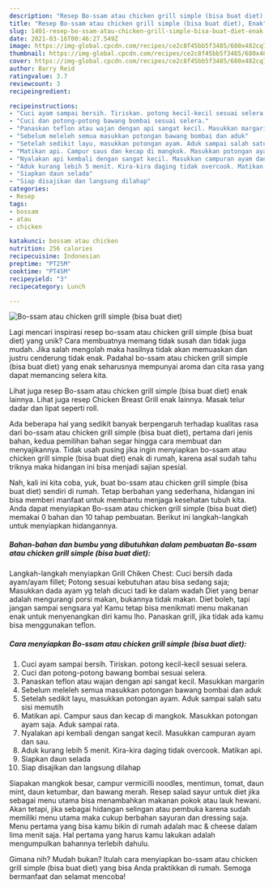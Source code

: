 ```yaml
---
description: "Resep Bo-ssam atau chicken grill simple (bisa buat diet), Enak"
title: "Resep Bo-ssam atau chicken grill simple (bisa buat diet), Enak"
slug: 1401-resep-bo-ssam-atau-chicken-grill-simple-bisa-buat-diet-enak
date: 2021-03-16T00:46:27.549Z
image: https://img-global.cpcdn.com/recipes/ce2c8f45bb5f3485/680x482cq70/bo-ssam-atau-chicken-grill-simple-bisa-buat-diet-foto-resep-utama.jpg
thumbnail: https://img-global.cpcdn.com/recipes/ce2c8f45bb5f3485/680x482cq70/bo-ssam-atau-chicken-grill-simple-bisa-buat-diet-foto-resep-utama.jpg
cover: https://img-global.cpcdn.com/recipes/ce2c8f45bb5f3485/680x482cq70/bo-ssam-atau-chicken-grill-simple-bisa-buat-diet-foto-resep-utama.jpg
author: Barry Reid
ratingvalue: 3.7
reviewcount: 3
recipeingredient:

recipeinstructions:
- "Cuci ayam sampai bersih. Tiriskan. potong kecil-kecil sesuai selera."
- "Cuci dan potong-potong bawang bombai sesuai selera."
- "Panaskan teflon atau wajan dengan api sangat kecil. Masukkan margarin"
- "Sebelum meleleh semua masukkan potongan bawang bombai dan aduk"
- "Setelah sedikit layu, masukkan potongan ayam. Aduk sampai salah satu sisi memutih"
- "Matikan api. Campur saus dan kecap di mangkok. Masukkan potongan ayam saja. Aduk sampai rata."
- "Nyalakan api kembali dengan sangat kecil. Masukkan campuran ayam dan sau."
- "Aduk kurang lebih 5 menit. Kira-kira daging tidak overcook. Matikan api."
- "Siapkan daun selada"
- "Siap disajikan dan langsung dilahap"
categories:
- Resep
tags:
- bossam
- atau
- chicken

katakunci: bossam atau chicken 
nutrition: 256 calories
recipecuisine: Indonesian
preptime: "PT25M"
cooktime: "PT45M"
recipeyield: "3"
recipecategory: Lunch

---
```



![Bo-ssam atau chicken grill simple (bisa buat diet)](https://img-global.cpcdn.com/recipes/ce2c8f45bb5f3485/680x482cq70/bo-ssam-atau-chicken-grill-simple-bisa-buat-diet-foto-resep-utama.jpg)

Lagi mencari inspirasi resep bo-ssam atau chicken grill simple (bisa buat diet) yang unik? Cara membuatnya memang tidak susah dan tidak juga mudah. Jika salah mengolah maka hasilnya tidak akan memuaskan dan justru cenderung tidak enak. Padahal bo-ssam atau chicken grill simple (bisa buat diet) yang enak seharusnya mempunyai aroma dan cita rasa yang dapat memancing selera kita.

Lihat juga resep Bo-ssam atau chicken grill simple (bisa buat diet) enak lainnya. Lihat juga resep Chicken Breast Grill enak lainnya. Masak telur dadar dan lipat seperti roll.

Ada beberapa hal yang sedikit banyak berpengaruh terhadap kualitas rasa dari bo-ssam atau chicken grill simple (bisa buat diet), pertama dari jenis bahan, kedua pemilihan bahan segar hingga cara membuat dan menyajikannya. Tidak usah pusing jika ingin menyiapkan bo-ssam atau chicken grill simple (bisa buat diet) enak di rumah, karena asal sudah tahu triknya maka hidangan ini bisa menjadi sajian spesial.


Nah, kali ini kita coba, yuk, buat bo-ssam atau chicken grill simple (bisa buat diet) sendiri di rumah. Tetap berbahan yang sederhana, hidangan ini bisa memberi manfaat untuk membantu menjaga kesehatan tubuh kita. Anda dapat menyiapkan Bo-ssam atau chicken grill simple (bisa buat diet) memakai 0 bahan dan 10 tahap pembuatan. Berikut ini langkah-langkah untuk menyiapkan hidangannya.

<!--inarticleads1-->

##### Bahan-bahan dan bumbu yang dibutuhkan dalam pembuatan Bo-ssam atau chicken grill simple (bisa buat diet):



Langkah-langkah menyiapkan Grill Chiken Chest: Cuci bersih dada ayam/ayam fillet; Potong sesuai kebutuhan atau bisa sedang saja; Masukkan dada ayam yg telah dicuci tadi ke dalam wadah Diet yang benar adalah mengurangi porsi makan, bukannya tidak makan. Diet boleh, tapi jangan sampai sengsara ya! Kamu tetap bisa menikmati menu makanan enak untuk menyenangkan diri kamu lho. Panaskan grill, jika tidak ada kamu bisa menggunakan teflon. 

<!--inarticleads2-->

##### Cara menyiapkan Bo-ssam atau chicken grill simple (bisa buat diet):

1. Cuci ayam sampai bersih. Tiriskan. potong kecil-kecil sesuai selera.
1. Cuci dan potong-potong bawang bombai sesuai selera.
1. Panaskan teflon atau wajan dengan api sangat kecil. Masukkan margarin
1. Sebelum meleleh semua masukkan potongan bawang bombai dan aduk
1. Setelah sedikit layu, masukkan potongan ayam. Aduk sampai salah satu sisi memutih
1. Matikan api. Campur saus dan kecap di mangkok. Masukkan potongan ayam saja. Aduk sampai rata.
1. Nyalakan api kembali dengan sangat kecil. Masukkan campuran ayam dan sau.
1. Aduk kurang lebih 5 menit. Kira-kira daging tidak overcook. Matikan api.
1. Siapkan daun selada
1. Siap disajikan dan langsung dilahap


Siapakan mangkok besar, campur vermicilli noodles, mentimun, tomat, daun mint, daun ketumbar, dan bawang merah. Resep salad sayur untuk diet jika sebagai menu utama bisa menambahkan makanan pokok atau lauk hewani. Akan tetapi, jika sebagai hidangan selingan atau pembuka karena sudah memiliki menu utama maka cukup berbahan sayuran dan dressing saja. Menu pertama yang bisa kamu bikin di rumah adalah mac &amp; cheese dalam lima menit saja. Hal pertama yang harus kamu lakukan adalah mengumpulkan bahannya terlebih dahulu. 

Gimana nih? Mudah bukan? Itulah cara menyiapkan bo-ssam atau chicken grill simple (bisa buat diet) yang bisa Anda praktikkan di rumah. Semoga bermanfaat dan selamat mencoba!
